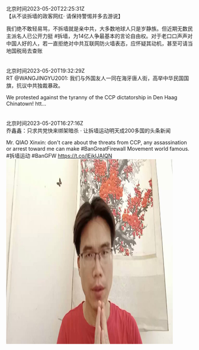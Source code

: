 北京时间2023-05-20T22:25:31Z<br>【从不谈拆墙的政客网红· 请保持警惕并多去游说】

 我们绝不敢轻易骂，不拆墙就是亲中共，大多数地球人只是岁静族。但近期无数民主派名人已公开力挺 #拆墙，为14亿人争最基本的言论自由权。对于老口口声声对中国人好的人，若一直拒绝对中共互联网防火墙表态，应怀疑其动机，甚至可请当地国税局去查账<br><br><br>北京时间2023-05-20T19:32:29Z<br>RT @WANGJINGYU2001: 我们与外国友人一同在海牙唐人街，高举中华民国国旗，抗议中共独裁暴政。

We protested against the tyranny of the CCP dictatorship in Den Haag Chinatown! htt…<br><br><br>北京时间2023-05-20T16:27:16Z<br>乔鑫鑫：只求共党快来绑架暗杀 · 让拆墙运动明天成200多国的头条新闻

Mr. QIAO Xinxin: don't care about the threats from CCP, any assassination or arrest toward me can make #BanGreatFirewall Movement world famous.
#拆墙运动 #BanGFW https://t.co/lEikIJAIQN<br><img src='/temp/video/2023/u-Month-5/f-Day-20/BanGFW2/1659838184627531777_0.jpg' width='450' height='500'><br><br>